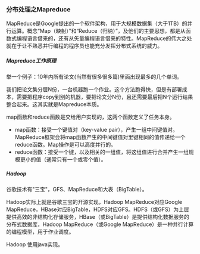 
### 分布处理之Mapreduce

MapReduce是Google提出的一个软件架构，用于大规模数据集（大于1TB）的并行运算。概念“Map（映射）”和“Reduce（归纳）”，及他们的主要思想，都是从函数式编程语言借来的，还有从矢量编程语言借来的特性。MapReduce的伟大之处就在于让不熟悉并行编程的程序员也能充分发挥分布式系统的威力。


##### Mapreduce工作原理

举一个例子：10年内所有论文(当然有很多很多篇)里面出现最多的几个单词。

我们把论文集分层N份，一台机器跑一个作业。这个方法跑得快，但是有部署成本，需要把程序copy到别的机器，要把论文分N份，且还需要最后把N个运行结果整合起来。这其实就是Mapreduce本质。


map函数和reduce函数是交给用户实现的，这两个函数定义了任务本身。

* map函数：接受一个键值对（key-value pair），产生一组中间键值对。MapReduce框架会将map函数产生的中间键值对里键相同的值传递给一个reduce函数。Map操作是可以高度并行的。
* reduce函数：接受一个键，以及相关的一组值，将这组值进行合并产生一组规模更小的值（通常只有一个或零个值）。



##### Hadoop

谷歌技术有"三宝"，GFS、MapReduce和大表（BigTable）。

Hadoop实际上就是谷歌三宝的开源实现，Hadoop MapReduce对应Google MapReduce，HBase对应BigTable，HDFS对应GFS。HDFS（或GFS）为上层提供高效的非结构化存储服务，HBase（或BigTable）是提供结构化数据服务的分布式数据库，Hadoop MapReduce（或Google MapReduce）是一种并行计算的编程模型，用于作业调度。

Hadoop 使用java实现。

